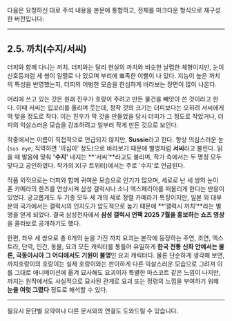 다음은 요청하신 대로 주석 내용을 본문에 통합하고, 전체를 마크다운 형식으로 재구성한 버전입니다:

---

## 2.5. 까치(수지/서씨)

더피와 함께 다니는 까치. 더피와는 달리 현실의 까치와 비슷한 날렵한 체형이지만, 눈이 신호등처럼 세 쌍이 일렬로 나 있으며 부리에 뾰족한 이빨이 나 있다. 지능이 높은 까치의 특성을 반영했는지, 더피의 어벙한 모습을 한심하게 바라보는 장면이 많이 나온다.

머리에 쓰고 있는 갓은 원래 진우가 호랑이 주려고 만든 물건을 빼앗아 쓴 것이라고 한다. 이때 서씨는 입꼬리를 올리며 웃는데, 정작 갓의 크기는 더피보다는 오히려 서씨에게 딱 맞을 정도로 작다. 이는 진우가 막 갓을 만들었을 당시 더피가 그 정도로 작았거나, 더피의 익살스러운 모습을 강조하려고 일부러 작게 만든 것으로 보인다.

작중에서는 이름이 직접적으로 언급되지 않지만, **Sussie**라고 한다. 항상 의심스러운 눈(`sus eye`; 직역하면 '의심이' 정도)으로 바라보기 때문에 별명처럼 **서씨**라고 불린다. 읽을 때 발음에 맞춰 **'수지'** 내지는 \*\*'서씨'\*\*라고도 불리며, 작가 측에서는 두 명칭 모두 맞다고 공인하였다. 작가의 X(구 트위터)에서는 주로 '수지'로 언급된다.

작품 외적으로는 더피와 함께 귀여운 모습으로 인기가 많으며, 세로로 난 세 쌍의 눈이 폰 카메라의 렌즈를 연상시켜 삼성 갤럭시나 소니 엑스페리아를 떠올리게 한다는 반응이 있었다. 공교롭게도 두 기종 모두 세 개의 세로 정렬 카메라가 특징이지만, 일본 외 대부분의 국가에서는 갤럭시의 인지도가 압도적으로 높기 때문에 \*\*‘갤럭시 까치’\*\*라는 별명을 얻게 되었다. 결국 삼성전자에서 **삼성 갤럭시 언팩 2025 7월을 홍보하는 쇼츠 영상**을 콜라보로 공개하기도 했다.

한편, 좌우 세 쌍으로 총 6개의 눈을 가진 까치 요괴는 본작에 등장하는 주연, 조연, 엑스트라, 단역, 인간, 동물, 요괴 모든 캐릭터를 통틀어 유일하게 **한국 전통 신화 안에서는 물론, 극동아시아 그 어디에서도 기원이 불명**인 요괴 캐릭터다. 물론 단순하게 생각해 보면, 까치호랑이의 호랑이는 실제 호랑이와는 판이하게 다른 익살스러운 모습으로 그려져 이를 그대로 애니메이션에 옮겨 묘사해도 요괴이자 특별한 마스코트 같은 느낌이 나지만, 까치는 원작에서도 사실적으로 묘사된 관계로 요괴 또는 정령의 느낌을 부여하기 위해 **눈을 여럿 그렸다** 정도로 해석할 수 있다.

---

필요시 문단별 요약이나 다른 문서와의 연결도 도와드릴 수 있습니다.
